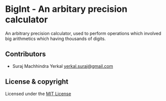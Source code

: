 # BigInt - An arbitary precision calculator
An arbitrary precision calculator, used to perform operations which involved big arithmetics which having thousands of digits.

## Contributors
- Suraj Machhindra Yerkal   <yerkal.suraj@gmail.com>

## License & copyright

Licensed under the [MIT License](LICENSE)

